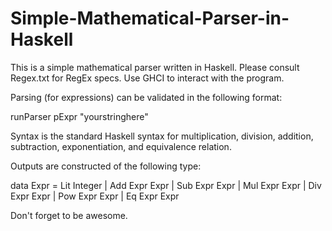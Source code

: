 # Simple-Mathematical-Parser-in-Haskell
This is a simple mathematical parser written in Haskell. Please consult Regex.txt for RegEx specs. Use GHCI to interact with the program.

Parsing (for expressions) can be validated in the following format:
  
  runParser pExpr "yourstringhere"
  
Syntax is the standard Haskell syntax for multiplication, division, addition, subtraction, exponentiation, and equivalence relation.

Outputs are constructed of the following type:

data Expr = Lit Integer
          | Add Expr Expr
          | Sub Expr Expr
          | Mul Expr Expr
          | Div Expr Expr
          | Pow Expr Expr
          | Eq Expr Expr

Don't forget to be awesome.

